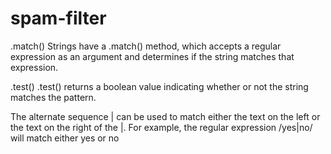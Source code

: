 # spam-filter

.match()
Strings have a .match() method, which accepts a regular expression as an argument and determines if the string matches that expression.

.test()
.test() returns a boolean value indicating whether or not the string matches the pattern.

The alternate sequence | can be used to match either the text on the left or the text on the right of the |. For example, the regular expression /yes|no/ will match either yes or no
